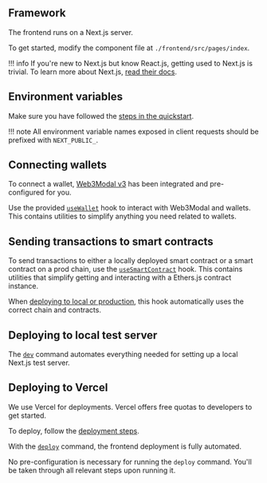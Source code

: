 ## Framework

The frontend runs on a Next.js server. 

To get started, modify the component file at `./frontend/src/pages/index`.

!!! info
    If you're new to Next.js but know React.js, getting used to Next.js is trivial. 
    To learn more about Next.js, [read their docs](https://nextjs.org/docs).

## Environment variables

Make sure you have followed the [steps in the quickstart](quickstart.md#set-up-environment-variables).

!!! note
    All environment variable names exposed in client requests should be prefixed with `NEXT_PUBLIC_`.

## Connecting wallets

To connect a wallet, [Web3Modal v3](https://web3modal.com/) has been integrated and pre-configured for you.

Use the provided [`useWallet`](https://github.com/0xPolygon/dapp-launchpad/blob/scaffold-template/javascript/frontend/src/hooks/useWallet.js) hook to interact with Web3Modal and wallets. This contains utilities to simplify anything you need related to wallets.

## Sending transactions to smart contracts

To send transactions to either a locally deployed smart contract or a smart contract on a prod chain, use the [`useSmartContract`](https://github.com/0xPolygon/dapp-launchpad/blob/scaffold-template/javascript/frontend/src/hooks/useSmartContract.js) hook. This contains utilities that simplify getting and interacting with a Ethers.js contract instance.

When [deploying to local or production](https://0xpolygon.gitbook.io/dapp-launchpad/commands/deploy), this hook automatically uses the correct chain and contracts.

## Deploying to local test server

The [`dev`](https://0xpolygon.gitbook.io/dapp-launchpad/commands/dev) command automates everything needed for setting up a local Next.js test server.

## Deploying to Vercel

We use Vercel for deployments. Vercel offers free quotas to developers to get started.

To deploy, follow the [deployment steps](quickstart.md#deploy-your-app-to-production).

With the [`deploy`](https://0xpolygon.gitbook.io/dapp-launchpad/commands/deploy) command, the frontend deployment is fully automated. 

No pre-configuration is necessary for running the `deploy` command. You'll be taken through all relevant steps upon running it.